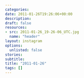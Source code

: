 ```yaml
---
categories:
date: 2011-01-26T19:26:06+00:00
description:
draft: false
resources:
- src: 2011-01-26_19-26-06_UTC.jpg
  name: "header"
layout: instagram
options:
  unlisted: false
stories:
subtitle:
title: "2011-01-26"
tags: []
---
```


 
